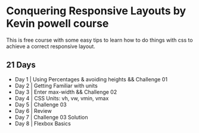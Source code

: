 # Conquering Responsive Layouts by Kevin powell course
This is free course with some easy tips to learn how to do things with css to achieve a correct responsive layout.

## 21 Days

- Day 1 | Using Percentages & avoiding heights && Challenge 01
- Day 2 | Getting Familiar with units
- Day 3 | Enter max-width && Challenge 02
- Day 4 | CSS Units: vh, vw, vmin, vmax
- Day 5 | Challenge 03
- Day 6 | Review
- Day 7 | Challenge 03 Solution
- Day 8 | Flexbox Basics
